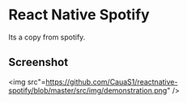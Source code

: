 # React Native Spotify
Its a copy from spotify.

## Screenshot

<img src"=https://github.com/CauaS1/reactnative-spotify/blob/master/src/img/demonstration.png" />
